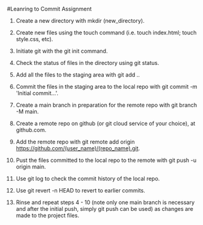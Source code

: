 #Leanring to Commit Assignment

1. Create a new directory with mkdir (new_directory).

2. Create new files using the touch command (i.e. touch index.html; touch style.css, etc).

3. Initiate git with the git init command.

4. Check the status of files in the directory using git status.

5. Add all the files to the staging area with git add ..

6. Commit the files in the staging area to the local repo with git commit -m 'Initial commit...'.

7. Create a main branch in preparation for the remote repo with git branch -M main.

8. Create a remote repo on github (or git cloud service of your choice), at github.com.

9. Add the remote repo with git remote add origin https://github.com/(user_name)/(repo_name).git.

10. Pust the files committed to the local repo to the remote with git push -u origin main.

11. Use git log to check the commit history of the local repo.

12. Use git revert -n HEAD to revert to earlier commits.

13. Rinse and repeat steps 4 - 10 (note only one main branch is necessary and after the initial push, simply git push can be used) as changes are made to the project files.

